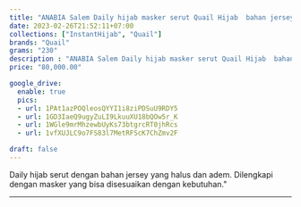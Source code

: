 ```yaml
---
title: "ANABIA Salem Daily hijab masker serut Quail Hijab  bahan jersey"
date: 2023-02-26T21:52:11+07:00
collections: ["InstantHijab", "Quail"]
brands: "Quail"
grams: "230"
description : "ANABIA Salem Daily hijab masker serut Quail Hijab  bahan jersey"
price: "80,000.00"

google_drive:
  enable: true
  pics:
  - url: 1PAt1azPOQleosQYYI1i8ziPDSuU9RDY5
  - url: 1GD3IaeQ9ugyZuLI9LkuuXU18bQOw5r_K
  - url: 1WGle9mrMhzewbUyKs73btgrcRT0jhRcs
  - url: 1vfXUJLC9o7FS83l7MetRFScK7ChZmv2F

draft: false
---
```


Daily hijab serut dengan bahan jersey yang halus dan adem. Dilengkapi dengan masker yang bisa disesuaikan dengan kebutuhan."

----------    
 
